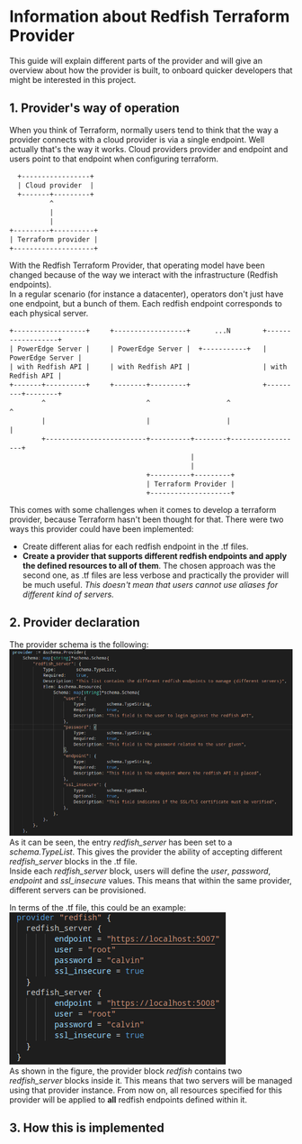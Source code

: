 # Information about Redfish Terraform Provider
This guide will explain different parts of the provider and will give an overview about how the provider is built, to onboard quicker developers that might be interested in this project.  

## 1. Provider's way of operation
When you think of Terraform, normally users tend to think that the way a provider connects with a cloud provider is via a single endpoint. Well actually that's the way it works. Cloud providers provider and endpoint and users point to that endpoint when configuring terraform.  
~~~
  +-----------------+
  | Cloud provider  |
  +-------+---------+
          ^
          |
          |
+---------+----------+
| Terraform provider |
+--------------------+
~~~

With the Redfish Terraform Provider, that operating model have been changed because of the way we interact with the infrastructure (Redfish endpoints).  
In a regular scenario (for instance a datacenter), operators don't just have one endpoint, but a bunch of them. Each redfish endpoint corresponds to each physical server.  
~~~
+------------------+     +------------------+      ...N        +------------------+
| PowerEdge Server |     | PowerEdge Server |  +-----------+   | PowerEdge Server |
| with Redfish API |     | with Redfish API |                  | with Redfish API |
+-------+----------+     +--------+---------+                  +---------+--------+
        ^                         ^                   ^                  ^
        |                         |                   |                  |
        +-------------------------+----------+--------+------------------+
                                             |
                                             |
                                  +----------+---------+
                                  | Terraform Provider |
                                  +--------------------+

~~~

This comes with some challenges when it comes to develop a terraform provider, because Terraform hasn't been thought for that. There were two ways this provider could have been implemented:
  - Create different alias for each redfish endpoint in the .tf files.
  - **Create a provider that supports different redfish endpoints and apply the defined resources to all of them**.
The chosen approach was the second one, as .tf files are less verbose and practically the provider will be much useful. *This doesn't mean that users cannot use aliases for different kind of servers.*

## 2. Provider declaration
The provider schema is the following:
![](provider/images/provider_schema.png)  
As it can be seen, the entry *redfish_server* has been set to a *schema.TypeList*. This gives the provider the ability of accepting different *redfish_server* blocks in the .tf file.  
Inside each *redfish_server* block, users will define the *user*, *password*, *endpoint* and *ssl_insecure* values. This means that within the same provider, different servers can be provisioned.  
  
In terms of the .tf file, this could be an example:
![](provider/images/provider_declaration.png)  
As shown in the figure, the provider block *redfish* contains two *redfish_server* blocks inside it. This means that two servers will be managed using that provider instance. From now on, all resources specified for this provider will be applied to **all** redfish endpoints defined within it.

## 3. How this is implemented